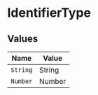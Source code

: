 # IdentifierType


## Values

| Name     | Value    |
| -------- | -------- |
| `String` | String   |
| `Number` | Number   |